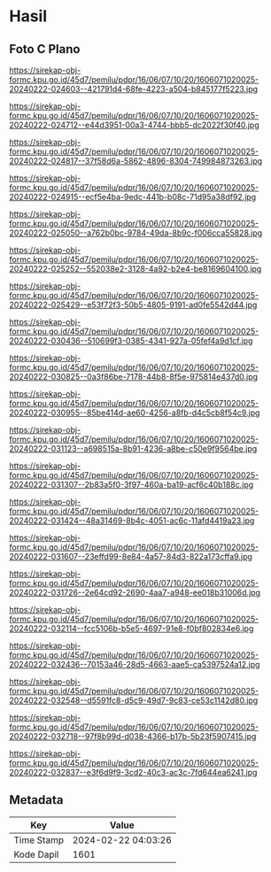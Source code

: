 # Hasil

## Foto C Plano

https://sirekap-obj-formc.kpu.go.id/45d7/pemilu/pdpr/16/06/07/10/20/1606071020025-20240222-024603--421791d4-68fe-4223-a504-b845177f5223.jpg

https://sirekap-obj-formc.kpu.go.id/45d7/pemilu/pdpr/16/06/07/10/20/1606071020025-20240222-024712--e44d3951-00a3-4744-bbb5-dc2022f30f40.jpg

https://sirekap-obj-formc.kpu.go.id/45d7/pemilu/pdpr/16/06/07/10/20/1606071020025-20240222-024817--37f58d6a-5862-4896-8304-749984873263.jpg

https://sirekap-obj-formc.kpu.go.id/45d7/pemilu/pdpr/16/06/07/10/20/1606071020025-20240222-024915--ecf5e4ba-9edc-441b-b08c-71d95a38df92.jpg

https://sirekap-obj-formc.kpu.go.id/45d7/pemilu/pdpr/16/06/07/10/20/1606071020025-20240222-025050--a762b0bc-9784-49da-8b9c-f006cca55828.jpg

https://sirekap-obj-formc.kpu.go.id/45d7/pemilu/pdpr/16/06/07/10/20/1606071020025-20240222-025252--552038e2-3128-4a92-b2e4-be8169604100.jpg

https://sirekap-obj-formc.kpu.go.id/45d7/pemilu/pdpr/16/06/07/10/20/1606071020025-20240222-025429--e53f72f3-50b5-4805-9191-ad0fe5542d44.jpg

https://sirekap-obj-formc.kpu.go.id/45d7/pemilu/pdpr/16/06/07/10/20/1606071020025-20240222-030436--510699f3-0385-4341-927a-05fef4a9d1cf.jpg

https://sirekap-obj-formc.kpu.go.id/45d7/pemilu/pdpr/16/06/07/10/20/1606071020025-20240222-030825--0a3f86be-7178-44b8-8f5e-975814e437d0.jpg

https://sirekap-obj-formc.kpu.go.id/45d7/pemilu/pdpr/16/06/07/10/20/1606071020025-20240222-030955--85be414d-ae60-4256-a8fb-d4c5cb8f54c9.jpg

https://sirekap-obj-formc.kpu.go.id/45d7/pemilu/pdpr/16/06/07/10/20/1606071020025-20240222-031123--a698515a-8b91-4236-a8be-c50e9f9564be.jpg

https://sirekap-obj-formc.kpu.go.id/45d7/pemilu/pdpr/16/06/07/10/20/1606071020025-20240222-031307--2b83a5f0-3f97-460a-ba19-acf6c40b188c.jpg

https://sirekap-obj-formc.kpu.go.id/45d7/pemilu/pdpr/16/06/07/10/20/1606071020025-20240222-031424--48a31469-8b4c-4051-ac6c-11afd4419a23.jpg

https://sirekap-obj-formc.kpu.go.id/45d7/pemilu/pdpr/16/06/07/10/20/1606071020025-20240222-031607--23effd99-8e84-4a57-84d3-822a173cffa9.jpg

https://sirekap-obj-formc.kpu.go.id/45d7/pemilu/pdpr/16/06/07/10/20/1606071020025-20240222-031726--2e64cd92-2690-4aa7-a948-ee018b31006d.jpg

https://sirekap-obj-formc.kpu.go.id/45d7/pemilu/pdpr/16/06/07/10/20/1606071020025-20240222-032114--fcc5106b-b5e5-4697-91e8-f0bf802834e6.jpg

https://sirekap-obj-formc.kpu.go.id/45d7/pemilu/pdpr/16/06/07/10/20/1606071020025-20240222-032436--70153a46-28d5-4663-aae5-ca5397524a12.jpg

https://sirekap-obj-formc.kpu.go.id/45d7/pemilu/pdpr/16/06/07/10/20/1606071020025-20240222-032548--d5591fc8-d5c9-49d7-9c83-ce53c1142d80.jpg

https://sirekap-obj-formc.kpu.go.id/45d7/pemilu/pdpr/16/06/07/10/20/1606071020025-20240222-032718--97f8b99d-d038-4366-b17b-5b23f5907415.jpg

https://sirekap-obj-formc.kpu.go.id/45d7/pemilu/pdpr/16/06/07/10/20/1606071020025-20240222-032837--e3f6d9f9-3cd2-40c3-ac3c-7fd644ea6241.jpg


## Metadata

| Key        | Value               |
| ---------- | ------------------- |
| Time Stamp | 2024-02-22 04:03:26 |
| Kode Dapil | 1601                |



